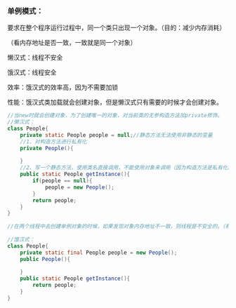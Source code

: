 ### 单例模式：

要求在整个程序运行过程中，同一个类只出现一个对象。（目的：减少内存消耗）

（看内存地址是否一致，一致就是同一个对象）

懒汉式：线程不安全

饿汉式：线程安全

效率：饿汉式的效率高，因为不需要加锁

性能：饿汉式类加载就会创建对象，但是懒汉式只有需要的时候才会创建对象。

```java
//当new时就会创建对象，为了创建唯一的对象，对当前类的无参构造方法加private修饰。
//懒汉式：
class People{
    private static People people = null;//静态方法无法使用非静态的变量
    //1、对构造方法进行私有化
    private People(){
        
    }
    //2、写一个静态方法，使用类名直接调用，不能使用对象来调用（因为构造方法是私有化的）
    public static People getInstance(){
        if(people == null){
            people = new People();
        }
        return people;
    }
}
 
//在两个线程中去创建单例对象的时候，如果发现对象内存地址不一致，则线程是不安全的。（有可能两个线程同时进入到单例模式的if语句中，此时线程是不安全的）可以在方法前面加synchronized
 
//饿汉式：
class People{
    private static final People people = new People();
    public People(){
        
    }
    public static People getInstance(){
        return people;
    }
}
```

